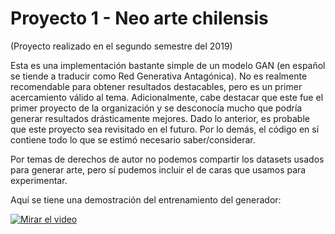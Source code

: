 # Proyecto 1 - Neo arte chilensis
(Proyecto realizado en el segundo semestre del 2019)

Esta es una implementación bastante simple de un modelo GAN (en español se tiende a traducir como Red Generativa Antagónica). No es realmente recomendable para obtener resultados destacables, pero es un primer acercamiento válido al tema. Adicionalmente, cabe destacar que este fue el primer proyecto de la organización y se desconocía mucho que podría generar resultados drásticamente mejores. Dado lo anterior, es probable que este proyecto sea revisitado en el futuro. Por lo demás, el código en sí contiene todo lo que se estimó necesario saber/considerar.

Por temas de derechos de autor no podemos compartir los datasets usados para generar arte, pero sí pudemos incluir el de caras que usamos para experimentar.

Aquí se tiene una demostración del entrenamiento del generador:

[![Mirar el video](https://i.ytimg.com/vi/PEzw2Vtzrw0/hqdefault.jpg)](https://youtu.be/PEzw2Vtzrw0)
